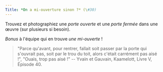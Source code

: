 ```yaml
---
Title: *On a mi-ouverture sinon ?* (\#30)
---
```


Trouvez et photographiez une *porte ouverte* et une *porte fermée* dans une œuvre (sur plusieurs si besoin).

*Bonus* à l'équipe qui en trouve *une mi-ouverte* !

> "Parce qu'avant, pour rentrer, fallait soit passer par la porte qui s'ouvrait pas, soit par le trou du toit, alors c'était carrément pas aisé !", "Ouais, trop pas aisé !" -- Yvain et Gauvain, Kaamelott, Livre V, Épisode 40.
